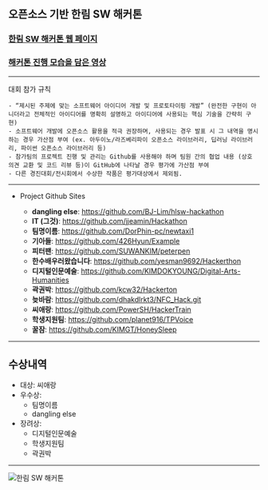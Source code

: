 ## 오픈소스 기반 한림 SW 해커톤

### [한림 SW 해커톤 웹 페이지](https://sites.google.com/view/hlsw-hackathon/home)
### [해커톤 진행 모습을 담은 영상](https://www.youtube.com/watch?v=-RUGBRfYrM4)
*  *  *
대회 참가 규칙

    - “제시된 주제에 맞는 소프트웨어 아이디어 개발 및 프로토타이핑 개발” (완전한 구현이 아니더라고 전체적인 아이디어를 명확히 설명하고 아이디어에 사용되는 핵심 기술을 간략히 구현)
    - 소프트웨어 개발에 오픈소스 활용을 적극 권장하며, 사용되는 경우 발표 시 그 내역을 명시 하는 경우 가산점 부여 (ex. 아두이노/라즈베리파이 오픈소스 라이브러리, 딥러닝 라이브러리, 파이썬 오픈소스 라이브러리 등)
    - 참가팀의 프로젝트 진행 및 관리는 Github를 사용해야 하며 팀원 간의 협업 내용 (상호 의견 교환 및 코드 리뷰 등)이 GitHub에 나타날 경우 평가에 가산점 부여
    - 다른 경진대회/전시회에서 수상한 작품은 평가대상에서 제외됨.


*  *  *

  - Project Github Sites
  
     - **dangling else**: https://github.com/BJ-Lim/hlsw-hackathon
     - **IT (그것)**: https://github.com/jjeamin/Hackathon
     - **팀명이름**: https://github.com/DorPhin-pc/newtaxi1 
     - **기아들**: https://github.com/426Hyun/Example 
     - **피터팬**: https://github.com/SUWANKIM/peterpen
     - **한수배우러왔습니다**: https://github.com/yesman9692/Hackerthon 
     - **디지털인문예술**: https://github.com/KIMDOKYOUNG/Digital-Arts-Humanities
     - **곽권박**: https://github.com/kcw32/Hackerton
     - **늦바람**: https://github.com/dhakdlrkt3/NFC_Hack.git 
     - **씨애랑**: https://github.com/PowerSH/HackerTrain 
     - **학생지원팀**: https://github.com/planet916/TPVoice 
     - **꿀잠**: https://github.com/KIMGT/HoneySleep


*  *  *

## 수상내역

   - 대상: 씨애랑
   - 우수상: 
       - 팀명이름
       - dangling else
   - 장려상:
       - 디지털인문예술
       - 학생지원팀
       - 곽권박


*  *  *
![한림 SW 해커톤](https://github.com/Hallym-OpenSourceSW/Hallym-OpenSourceSW.github.io/blob/master/img/Poster2.png)
